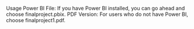 Usage
Power BI File: If you have Power BI installed, you can go ahead and choose finalproject.pbix.
PDF Version: For users who do not have Power BI, choose finalproject1.pdf.
